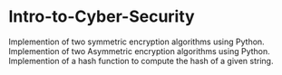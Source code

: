 # Intro-to-Cyber-Security
Implemention of two symmetric encryption algorithms using Python. 
Implemention of two Asymmetric encryption algorithms using Python. 
Implemention of a hash function to compute the hash of a given string.

